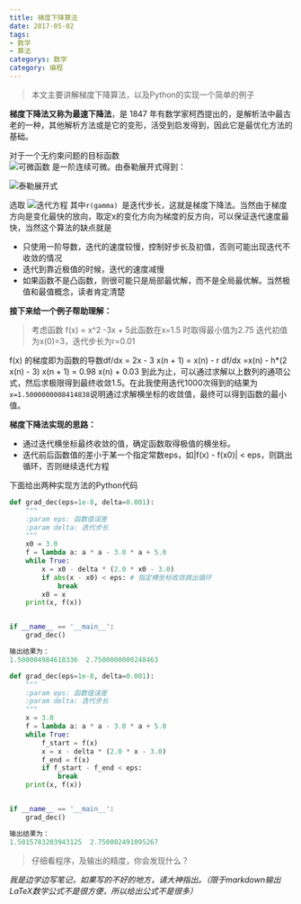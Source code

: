 ```yaml
---
title: 梯度下降算法
date: 2017-05-02
tags: 
- 数学
- 算法
categorys: 数学
category: 编程
---
```


> 本文主要讲解梯度下降算法，以及Python的实现一个简单的例子

<!--more-->

**梯度下降法又称为最速下降法**，是 1847 年有数学家柯西提出的，是解析法中最古老的一种，其他解析方法或是它的变形，活受到启发得到，因此它是最优化方法的基础。

对于一个无约束问题的目标函数  
![可微函数](http://upload-images.jianshu.io/upload_images/2929820-1c6c0a84ed54ed0b.png?imageMogr2/auto-orient/strip%7CimageView2/2/w/1240)
是一阶连续可微。由泰勒展开式得到：

![泰勒展开式](http://upload-images.jianshu.io/upload_images/2929820-8cde57d77e741b43.png?imageMogr2/auto-orient/strip%7CimageView2/2/w/1240)

选取
![迭代方程](http://upload-images.jianshu.io/upload_images/2929820-0dd624ab4b5932d7.png?imageMogr2/auto-orient/strip%7CimageView2/2/w/1240)
其中`r(gamma) `是迭代步长，这就是梯度下降法。当然由于梯度方向是变化最快的放向，取定x的变化方向为梯度的反方向，可以保证迭代速度最快，当然这个算法的缺点就是
* 只使用一阶导数，迭代的速度较慢，控制好步长及初值，否则可能出现迭代不收敛的情况
* 迭代到靠近极值的时候，迭代的速度减慢
* 如果函数不是凸函数，则很可能只是局部最优解，而不是全局最优解。当然极值和最值概念，读者肯定清楚

**接下来给一个例子帮助理解：**
> 考虑函数 f(x) = x^2 -3x + 5此函数在x=1.5 时取得最小值为2.75
> 迭代初值为x(0)=3，迭代步长为r=0.01

f(x) 的梯度即为函数的导数df/dx = 2x - 3
x(n + 1) = x(n) - r df/dx =x(n) - h*(2 x(n) - 3)
x(n + 1) = 0.98 x(n) + 0.03
到此为止，可以通过求解以上数列的通项公式，然后求极限得到最终收敛1.5。在此我使用迭代1000次得到的结果为`x=1.5000000008414838`说明通过求解横坐标的收敛值，最终可以得到函数的最小值。

**梯度下降法实现的思路：**
* 通过迭代横坐标最终收敛的值，确定函数取得极值的横坐标。
* 迭代前后函数值的差小于某一个指定常数eps，如|f(x) - f(x0)| < eps，则跳出循环，否则继续迭代方程

下面给出两种实现方法的Python代码

```python
def grad_dec(eps=1e-8, delta=0.001):
    """
    :param eps: 函数值误差
    :param delta: 迭代步长
    """
    x0 = 3.0
    f = lambda a: a * a - 3.0 * a + 5.0
    while True:
        x = x0 - delta * (2.0 * x0 - 3.0)
        if abs(x - x0) < eps: # 指定横坐标收敛跳出循环
            break
        x0 = x
    print(x, f(x))


if __name__ == '__main__':
    grad_dec()

输出结果为：
1.500004984618336  2.7500000000248463
```

```python
def grad_dec(eps=1e-8, delta=0.001):
    """
    :param eps: 函数值误差
    :param delta: 迭代步长
    """
    x = 3.0
    f = lambda a: a * a - 3.0 * a + 5.0
    while True:
        f_start = f(x)
        x = x - delta * (2.0 * x - 3.0)
        f_end = f(x)
        if f_start - f_end < eps:
            break
    print(x, f(x))


if __name__ == '__main__':
    grad_dec()

输出结果为：
1.5015783203943125  2.750002491095267
```
> 仔细看程序，及输出的精度，你会发现什么？

*我是边学边写笔记，如果写的不好的地方，请大神指出。（限于markdown输出LaTeX数学公式不是很方便，所以给出公式不是很多）*
